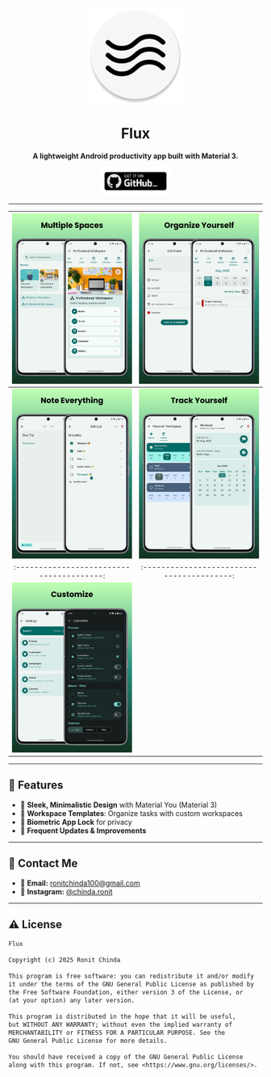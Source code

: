 <div align="center">
    <img width="192" height="192" src="app/src/main/res/mipmap-xxxhdpi/ic_launcher_round.webp" alt="Flux Logo" />

<br>

# Flux
**A lightweight Android productivity app built with Material 3.**

[<img src="/metadata/get-github.png" alt="Get it on GitHub" height="55">](https://github.com/chindaronit/Flux/releases/) 

---

</div>

|     ![Image 1](metadata/Preview.png)     | ![Image 2](metadata/organizeYourself.png) |
|:----------------------------------------:|:-----------------------------------------:|
| ![Image 3](metadata/NoteEverything.png)  |   ![Image 4](metadata/TrackHabits.png)    |
|:---------------------------------------: |:----------------------------------------: |
|    ![Image 3](metadata/Customize.png)    |                                           |
---

## 🎉 Features

- 📝 **Sleek, Minimalistic Design** with Material You (Material 3)
- 🌟 **Workspace Templates**: Organize tasks with custom workspaces
- 🔐 **Biometric App Lock** for privacy
- 🚀 **Frequent Updates & Improvements**

---

## 💬 Contact Me

- 📧 **Email:** ronitchinda100@gmail.com
- 📸 **Instagram:** [@chinda.ronit](https://www.instagram.com/chinda_ronit/)

---

## ⚠️ License

```text
Flux

Copyright (c) 2025 Ronit Chinda

This program is free software: you can redistribute it and/or modify
it under the terms of the GNU General Public License as published by
the Free Software Foundation, either version 3 of the License, or
(at your option) any later version.

This program is distributed in the hope that it will be useful,
but WITHOUT ANY WARRANTY; without even the implied warranty of
MERCHANTABILITY or FITNESS FOR A PARTICULAR PURPOSE. See the
GNU General Public License for more details.

You should have received a copy of the GNU General Public License
along with this program. If not, see <https://www.gnu.org/licenses/>.
